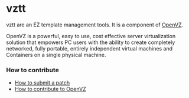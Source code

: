 vztt
====

vztt are an EZ template management tools. It is a component of
[OpenVZ](https://openvz.org/).

OpenVZ is a powerful, easy to use, cost effective server virtualization solution
that empowers PC users with the ability to create completely networked, fully
portable, entirely independent virtual machines and Containers on a single
physical machine.

### How to contribute

* [How to submit a patch](https://openvz.org/How_to_submit_patches)
* [How to contribute to OpenVZ](https://openvz.org/Contribute)

